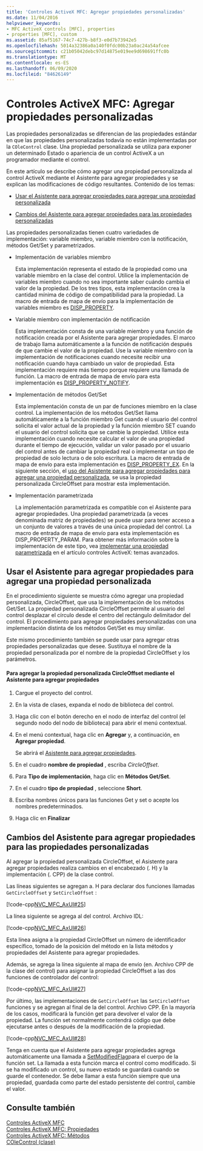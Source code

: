 ```yaml
---
title: 'Controles ActiveX MFC: Agregar propiedades personalizadas'
ms.date: 11/04/2016
helpviewer_keywords:
- MFC ActiveX controls [MFC], properties
- properties [MFC], custom
ms.assetid: 85af5167-74c7-427b-b8f3-e0d7b73942e5
ms.openlocfilehash: 5014a32386a0a140f0fdc00b23a0ac24a54afcee
ms.sourcegitcommit: c21b05042debc97d14875e019ee9d698691ffc0b
ms.translationtype: MT
ms.contentlocale: es-ES
ms.lasthandoff: 06/09/2020
ms.locfileid: "84626149"
---
```

# <a name="mfc-activex-controls-adding-custom-properties"></a>Controles ActiveX MFC: Agregar propiedades personalizadas

Las propiedades personalizadas se diferencian de las propiedades estándar en que las propiedades personalizadas todavía no están implementadas por la `COleControl` clase. Una propiedad personalizada se utiliza para exponer un determinado Estado o apariencia de un control ActiveX a un programador mediante el control.

En este artículo se describe cómo agregar una propiedad personalizada al control ActiveX mediante el Asistente para agregar propiedades y se explican las modificaciones de código resultantes. Contenido de los temas:

- [Usar el Asistente para agregar propiedades para agregar una propiedad personalizada](#_core_using_classwizard_to_add_a_custom_property)

- [Cambios del Asistente para agregar propiedades para las propiedades personalizadas](#_core_classwizard_changes_for_custom_properties)

Las propiedades personalizadas tienen cuatro variedades de implementación: variable miembro, variable miembro con la notificación, métodos Get/Set y parametrizados.

- Implementación de variables miembro

   Esta implementación representa el estado de la propiedad como una variable miembro en la clase del control. Utilice la implementación de variables miembro cuando no sea importante saber cuándo cambia el valor de la propiedad. De los tres tipos, esta implementación crea la cantidad mínima de código de compatibilidad para la propiedad. La macro de entrada de mapa de envío para la implementación de variables miembro es [DISP_PROPERTY](reference/dispatch-maps.md#disp_property).

- Variable miembro con implementación de notificación

   Esta implementación consta de una variable miembro y una función de notificación creada por el Asistente para agregar propiedades. El marco de trabajo llama automáticamente a la función de notificación después de que cambie el valor de la propiedad. Use la variable miembro con la implementación de notificaciones cuando necesite recibir una notificación cuando haya cambiado un valor de propiedad. Esta implementación requiere más tiempo porque requiere una llamada de función. La macro de entrada de mapa de envío para esta implementación es [DISP_PROPERTY_NOTIFY](reference/dispatch-maps.md#disp_property_notify).

- Implementación de métodos Get/Set

   Esta implementación consta de un par de funciones miembro en la clase control. La implementación de los métodos Get/Set llama automáticamente a la función miembro Get cuando el usuario del control solicita el valor actual de la propiedad y la función miembro SET cuando el usuario del control solicita que se cambie la propiedad. Utilice esta implementación cuando necesite calcular el valor de una propiedad durante el tiempo de ejecución, validar un valor pasado por el usuario del control antes de cambiar la propiedad real o implementar un tipo de propiedad de solo lectura o de solo escritura. La macro de entrada de mapa de envío para esta implementación es [DISP_PROPERTY_EX](reference/dispatch-maps.md#disp_property_ex). En la siguiente sección, el [uso del Asistente para agregar propiedades para agregar una propiedad personalizada](#_core_using_classwizard_to_add_a_custom_property), se usa la propiedad personalizada CircleOffset para mostrar esta implementación.

- Implementación parametrizada

   La implementación parametrizada es compatible con el Asistente para agregar propiedades. Una propiedad parametrizada (a veces denominada matriz de propiedades) se puede usar para tener acceso a un conjunto de valores a través de una única propiedad del control. La macro de entrada de mapa de envío para esta implementación es DISP_PROPERTY_PARAM. Para obtener más información sobre la implementación de este tipo, vea [implementar una propiedad parametrizada](mfc-activex-controls-advanced-topics.md) en el artículo controles ActiveX: temas avanzados.

## <a name="using-the-add-property-wizard-to-add-a-custom-property"></a><a name="_core_using_classwizard_to_add_a_custom_property"></a>Usar el Asistente para agregar propiedades para agregar una propiedad personalizada

En el procedimiento siguiente se muestra cómo agregar una propiedad personalizada, CircleOffset, que usa la implementación de los métodos Get/Set. La propiedad personalizada CircleOffset permite al usuario del control desplazar el círculo desde el centro del rectángulo delimitador del control. El procedimiento para agregar propiedades personalizadas con una implementación distinta de los métodos Get/Set es muy similar.

Este mismo procedimiento también se puede usar para agregar otras propiedades personalizadas que desee. Sustituya el nombre de la propiedad personalizada por el nombre de la propiedad CircleOffset y los parámetros.

#### <a name="to-add-the-circleoffset-custom-property-using-the-add-property-wizard"></a>Para agregar la propiedad personalizada CircleOffset mediante el Asistente para agregar propiedades

1. Cargue el proyecto del control.

1. En la vista de clases, expanda el nodo de biblioteca del control.

1. Haga clic con el botón derecho en el nodo de interfaz del control (el segundo nodo del nodo de biblioteca) para abrir el menú contextual.

1. En el menú contextual, haga clic en **Agregar** y, a continuación, en **Agregar propiedad**.

   Se abrirá el [Asistente para agregar propiedades](../ide/names-add-property-wizard.md).

1. En el cuadro **nombre de propiedad** , escriba *CircleOffset*.

1. Para **Tipo de implementación**, haga clic en **Métodos Get/Set**.

1. En el cuadro **tipo de propiedad** , seleccione **Short**.

1. Escriba nombres únicos para las funciones Get y set o acepte los nombres predeterminados.

1. Haga clic en **Finalizar**

## <a name="add-property-wizard-changes-for-custom-properties"></a><a name="_core_classwizard_changes_for_custom_properties"></a>Cambios del Asistente para agregar propiedades para las propiedades personalizadas

Al agregar la propiedad personalizada CircleOffset, el Asistente para agregar propiedades realiza cambios en el encabezado (. H) y la implementación (. CPP) de la clase control.

Las líneas siguientes se agregan a. H para declarar dos funciones llamadas `GetCircleOffset` y `SetCircleOffset` :

[!code-cpp[NVC_MFC_AxUI#25](codesnippet/cpp/mfc-activex-controls-adding-custom-properties_1.h)]

La línea siguiente se agrega al del control. Archivo IDL:

[!code-cpp[NVC_MFC_AxUI#26](codesnippet/cpp/mfc-activex-controls-adding-custom-properties_2.idl)]

Esta línea asigna a la propiedad CircleOffset un número de identificador específico, tomado de la posición del método en la lista métodos y propiedades del Asistente para agregar propiedades.

Además, se agrega la línea siguiente al mapa de envío (en. Archivo CPP de la clase del control) para asignar la propiedad CircleOffset a las dos funciones de controlador del control:

[!code-cpp[NVC_MFC_AxUI#27](codesnippet/cpp/mfc-activex-controls-adding-custom-properties_3.cpp)]

Por último, las implementaciones de `GetCircleOffset` las `SetCircleOffset` funciones y se agregan al final de la del control. Archivo CPP. En la mayoría de los casos, modificará la función get para devolver el valor de la propiedad. La función set normalmente contendrá código que debe ejecutarse antes o después de la modificación de la propiedad.

[!code-cpp[NVC_MFC_AxUI#28](codesnippet/cpp/mfc-activex-controls-adding-custom-properties_4.cpp)]

Tenga en cuenta que el Asistente para agregar propiedades agrega automáticamente una llamada a [SetModifiedFlag](reference/colecontrol-class.md#setmodifiedflag)para el cuerpo de la función set. La llamada a esta función marca el control como modificado. Si se ha modificado un control, su nuevo estado se guardará cuando se guarde el contenedor. Se debe llamar a esta función siempre que una propiedad, guardada como parte del estado persistente del control, cambie el valor.

## <a name="see-also"></a>Consulte también

[Controles ActiveX MFC](mfc-activex-controls.md)<br/>
[Controles ActiveX MFC: Propiedades](mfc-activex-controls-properties.md)<br/>
[Controles ActiveX MFC: Métodos](mfc-activex-controls-methods.md)<br/>
[COleControl (clase)](reference/colecontrol-class.md)
